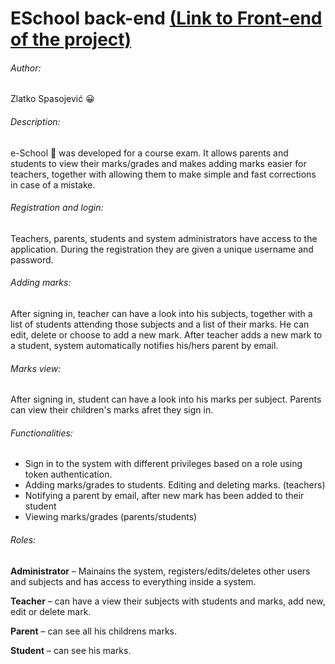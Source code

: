 # ESchool back-end    <a href="https://github.com/zlajas/ESchool_FE">(Link to Front-end of the project)</a>
###### Author:
Zlatko Spasojević 😀

###### Description:

e-School 📘 was developed for a course exam. It allows parents and students to view their marks/grades and makes adding marks easier for teachers, together with allowing them to make simple and fast corrections in case of a mistake.

###### Registration and login:
Teachers, parents, students and system administrators have access to the application. During the registration they are given a unique username and password.

###### Adding marks:
After signing in, teacher can have a look into his subjects, together with a list of students attending those subjects and a list of their marks. He can edit, delete or choose to add a new mark. After teacher adds a new mark to a student, system automatically notifies his/hers parent by email.

###### Marks view:
After signing in, student can have a look into his marks per subject. Parents can view their children's marks afret they sign in.

###### Functionalities:
* Sign in to the system with different privileges based on a role using token authentication.
* Adding marks/grades to students. Editing and deleting marks. (teachers)
* Notifying a parent by email, after new mark has been added to their student
* Viewing marks/grades (parents/students)

###### Roles:
**Administrator** – Mainains the system, registers/edits/deletes other users and subjects and has access to everything inside a system.

**Teacher** – can have a view their subjects with students and marks, add new, edit or delete mark.

**Parent** – can see all his childrens marks.

**Student** – can see his marks.
